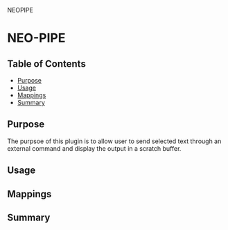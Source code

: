 NEOPIPE

# NEO-PIPE

## Table of Contents

<!-- vim-markdown-toc GFM -->

* [Purpose](#purpose)
* [Usage](#usage)
* [Mappings](#mappings)
* [Summary](#summary)

<!-- vim-markdown-toc -->

## Purpose

The purpsoe of this plugin is to allow user to send selected text through an
external command and display the output in a scratch buffer.

## Usage

## Mappings

## Summary
